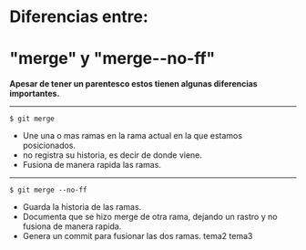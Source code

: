# Diferencias entre:
# "merge" y "merge--no-ff"

**Apesar de tener un parentesco estos tienen algunas diferencias importantes.**
___


    $ git merge



* Une una o mas ramas en la rama actual en la que estamos posicionados.
* no registra su historia, es decir de donde viene.
* Fusiona de manera rapida las ramas.
___


    $ git merge --no-ff


* Guarda la historia de las ramas.
* Documenta que se hizo merge de otra rama, dejando un rastro y no fusiona de manera rapida.
* Genera un commit para fusionar las dos ramas.
tema2
tema3
